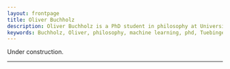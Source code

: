 ```yaml
---
layout: frontpage
title: Oliver Buchholz
description: Oliver Buchholz is a PhD student in philosophy at University of Tuebingen. 
keywords: Buchholz, Oliver, philosophy, machine learning, phd, Tuebingen
---
```


Under construction.




---


